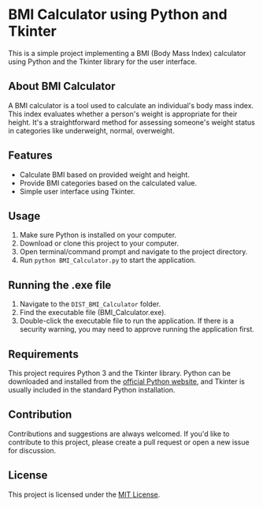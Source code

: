 # BMI Calculator using Python and Tkinter

This is a simple project implementing a BMI (Body Mass Index) calculator using Python and the Tkinter library for the user interface.

## About BMI Calculator

A BMI calculator is a tool used to calculate an individual's body mass index. This index evaluates whether a person's weight is appropriate for their height. It's a straightforward method for assessing someone's weight status in categories like underweight, normal, overweight.

## Features

- Calculate BMI based on provided weight and height.
- Provide BMI categories based on the calculated value.
- Simple user interface using Tkinter.

## Usage

1. Make sure Python is installed on your computer.
2. Download or clone this project to your computer.
3. Open terminal/command prompt and navigate to the project directory.
4. Run `python BMI_Calculator.py` to start the application.

## Running the .exe file

1. Navigate to the `DIST_BMI_Calculator` folder.
2. Find the executable file (BMI_Calculator.exe).
3. Double-click the executable file to run the application. If there is a security warning, you may need to approve running the application first.

## Requirements

This project requires Python 3 and the Tkinter library. Python can be downloaded and installed from the [official Python website](https://www.python.org/), and Tkinter is usually included in the standard Python installation.

## Contribution

Contributions and suggestions are always welcomed. If you'd like to contribute to this project, please create a pull request or open a new issue for discussion.

## License

This project is licensed under the [MIT License](LICENSE).
